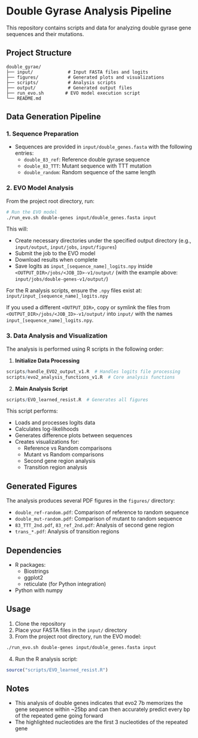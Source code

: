 # Double Gyrase Analysis Pipeline

This repository contains scripts and data for analyzing double gyrase gene sequences and their mutations.

## Project Structure
```
double_gyrae/
├── input/             # Input FASTA files and logits
├── figures/           # Generated plots and visualizations
├── scripts/           # Analysis scripts
├── output/            # Generated output files
├── run_evo.sh        # EVO model execution script
└── README.md
```

## Data Generation Pipeline

### 1. Sequence Preparation
- Sequences are provided in `input/double_genes.fasta` with the following entries:
  - `double_83_ref`: Reference double gyrase sequence
  - `double_83_TTT`: Mutant sequence with TTT mutation
  - `double_random`: Random sequence of the same length

### 2. EVO Model Analysis
From the project root directory, run:
```bash
# Run the EVO model
./run_evo.sh double-genes input/double_genes.fasta input
```
This will:
- Create necessary directories under the specified output directory (e.g., `input/output`, `input/jobs`, `input/figures`)
- Submit the job to the EVO model
- Download results when complete
- Save logits as `input_[sequence_name]_logits.npy` inside `<OUTPUT_DIR>/jobs/<JOB_ID>-v1/output/` (with the example above: `input/jobs/double-genes-v1/output/`)

For the R analysis scripts, ensure the `.npy` files exist at:
`input/input_[sequence_name]_logits.npy`

If you used a different `<OUTPUT_DIR>`, copy or symlink the files from `<OUTPUT_DIR>/jobs/<JOB_ID>-v1/output/` into `input/` with the names `input_[sequence_name]_logits.npy`.

### 3. Data Analysis and Visualization
The analysis is performed using R scripts in the following order:

1. **Initialize Data Processing**
```R
scripts/handle_EVO2_output_v1.R  # Handles logits file processing
scripts/evo2_analysis_functions_v1.R  # Core analysis functions
```

2. **Main Analysis Script**
```R
scripts/EVO_learned_resist.R  # Generates all figures
```

This script performs:
- Loads and processes logits data
- Calculates log-likelihoods
- Generates difference plots between sequences
- Creates visualizations for:
  - Reference vs Random comparisons
  - Mutant vs Random comparisons
  - Second gene region analysis
  - Transition region analysis

## Generated Figures

The analysis produces several PDF figures in the `figures/` directory:
- `double_ref-random.pdf`: Comparison of reference to random sequence
- `double_mut-random.pdf`: Comparison of mutant to random sequence
- `83_TTT_2nd.pdf`, `83_ref_2nd.pdf`: Analysis of second gene region
- `trans_*.pdf`: Analysis of transition regions

## Dependencies

- R packages:
  - Biostrings
  - ggplot2
  - reticulate (for Python integration)
- Python with numpy

## Usage

1. Clone the repository
2. Place your FASTA files in the `input/` directory
3. From the project root directory, run the EVO model:
```bash
./run_evo.sh double-genes input/double_genes.fasta input
```
4. Run the R analysis script:
```R
source("scripts/EVO_learned_resist.R")
```

## Notes

- This analysis of double genes indicates that evo2 7b memorizes the gene 
sequence within ~25bp and can then accurately predict every bp of the repeated
gene going forward
- The highlighted nucleotides are the first 3 nucleotides of the repeated gene
